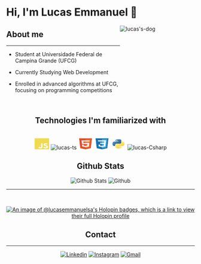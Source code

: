 <h1>Hi, I'm Lucas Emmanuel 👋</h1>

<a href="https://cdn.discordapp.com/attachments/1004915442869096479/1066502269446660186/Ruffles.png"><img alt="lucas's-dog" height="200" width="200" border="0" align="right" background-color="transparent" src="https://cdn.discordapp.com/attachments/1004915442869096479/1066502269446660186/Ruffles.png"></a>

<h2>About me</h2>
<hr>

- Student at Universidade Federal de Campina Grande (UFCG)

- Currently Studying Web Development

- Enrolled in advanced algorithms at UFCG, focusing on programming competitions


<br>
<h2 align="center">Technologies I'm familiarized with</h2>

<div align="center"><br>
  <img alt="lucas-js" height="30" width="40" src="https://raw.githubusercontent.com/devicons/devicon/master/icons/javascript/javascript-plain.svg">
  <img alt="lucas-ts" height="30" width="40" src="https://cdn.jsdelivr.net/gh/devicons/devicon/icons/java/java-plain.svg">
  <img alt="lucas-HTML" height="30" width="40" src="https://raw.githubusercontent.com/devicons/devicon/master/icons/html5/html5-original.svg">
  <img alt="lucas-CSS" height="30" width="40" src="https://raw.githubusercontent.com/devicons/devicon/master/icons/css3/css3-original.svg">
  <img alt="lucas-python" height="30" width="40" src="https://raw.githubusercontent.com/devicons/devicon/master/icons/python/python-original.svg">
  <img alt="lucas-Csharp" height="30" width="40" src="https://cdn.jsdelivr.net/gh/devicons/devicon/icons/c/c-original.svg">
  
<br>
  <h2 align="center">Github Stats</h2>
<div style="text-align: center;">
  <img height="170" src="https://github-readme-stats.vercel.app/api?username=lucasemmanuelsa&show_icons=true&theme=black&card_width=300px&line_height=20&layout=compact" alt="Github Stats">
  <img height="170" src="https://github-readme-stats.vercel.app/api/top-langs/?username=lucasemmanuelsa&layout=compact" alt="Github">
</div>
    
<hr>
<br>



[![An image of @lucasemmanuelsa's Holopin badges, which is a link to view their full Holopin profile](https://holopin.me/lucasemmanuelsa)](https://holopin.io/@lucasemmanuelsa)

## Contact
<hr>


[![Linkedin](https://img.shields.io/badge/LinkedIn-0077B5?style=for-the-badge&logo=linkedin&logoColor=white)](https://www.linkedin.com/in/lucas-emmanuel-597840218/)
[![Instagram](https://img.shields.io/badge/Instagram-E4405F?style=for-the-badge&logo=instagram&logoColor=white)](https://www.instagram.com/_luquinhassa/)
[![Gmail](https://img.shields.io/badge/Gmail-D14836?style=for-the-badge&logo=gmail&logoColor=white)](mailto:lucasemmanuelsa@gmail.com)
